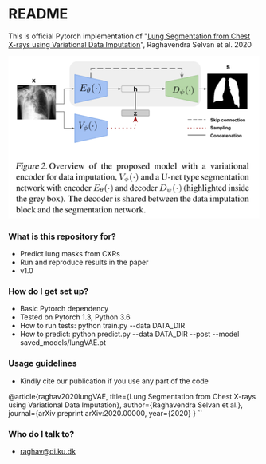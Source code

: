 # README #

This is official Pytorch implementation of 
"[Lung Segmentation from Chest X-rays using Variational Data Imputation](https://arxiv.org/abs/2004.10076)", Raghavendra Selvan et al. 2020

![lotenet](models/model.png)
### What is this repository for? ###

* Predict lung masks from CXRs
* Run and reproduce results in the paper
* v1.0

### How do I get set up? ###

* Basic Pytorch dependency
* Tested on Pytorch 1.3, Python 3.6 
* How to run tests: python train.py --data DATA_DIR
* How to predict: python predict.py --data DATA_DIR --post --model saved_models/lungVAE.pt
### Usage guidelines ###

* Kindly cite our publication if you use any part of the code

@article{raghav2020lungVAE,
 	title={Lung Segmentation from Chest X-rays using Variational Data Imputation},
	author={Raghavendra Selvan et al.},
 	journal={arXiv preprint arXiv:2020.00000,
	year={2020}
}
``
### Who do I talk to? ###

* raghav@di.ku.dk
